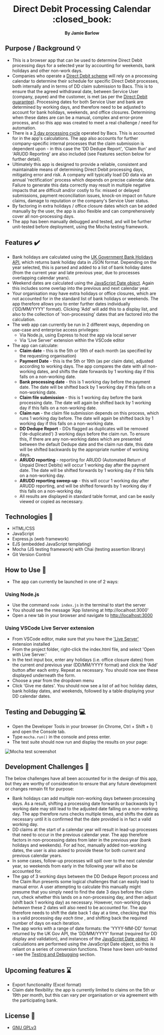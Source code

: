 <div align="center">
  <h1>Direct Debit Processing Calendar :closed_book:</h1>
  <strong>By Jamie Barlow</strong>
</div>

## Purpose / Background :bulb:

- This is a browser app that can be used to determine Direct Debit processing days for a selected year by accounting for weekends, bank holidays and other non-work days. 
- Companies who operate a [Direct Debit scheme](https://www.directdebit.co.uk/) will rely on a processing calendar to determine their schedule for specific Direct Debit processes, both internally and in terms of DD claim submission to Bacs. This is to ensure that the agreed withdrawal date, between Service User (company, payee) and the customer, is met (as per the [Direct Debit guarantee](https://www.directdebit.co.uk/direct-debit-explained/direct-debit-guarantee/)). Processing dates for both Service User and bank are determined by working days, and therefore need to be adjusted to account for bank holidays, weekends, and office closures. Determining when these dates are can be a manual, complex and error-prone process, and so this app was created to meet a real challenge / need for automation.
- There is a [3 day processing cycle](https://www.bacs.co.uk/services/bacs-schemes/getting-started/direct-debit/#:~:text=To%20collect%20Direct%20Debit%20payments,then%20transmitted%20to%20each%20institution.) operated by Bacs. This is accounted for in the app's calculations. The app also accounts for further company-specific internal processes that the claim submission is dependent upon - in this case the 'DD Dedupe Report', 'Claim Run' and 'ARUDD Reporting' are also included (see Features section below for further detail).
- Ultimately this app is designed to provide a reliable, consistent and maintainable means of determining Direct Debit processing days, mitigating error and risk. A company will typically load DD data via an annual 'rectification' process which depends on precise calendar data. Failure to generate this data correctly may result in multiple negative impacts that are difficult and/or costly to fix: missed or delayed submissions, payment reconciliation issues, knock-on impact on future claims, damage to reputation or the company's Service User status.
- By factoring in extra holidays / office closure dates which can be added manually by the user, the app is also flexible and can comprehensively cover all non-processing days.
- The app has been manually debugged and tested, and will be further unit-tested before deployment, using the Mocha testing framework.

## Features :heavy_check_mark:

- Bank holidays are calculated using the [UK Government Bank Holidays API](https://www.api.gov.uk/gds/bank-holidays/#bank-holidays), which returns bank holiday data in JSON format. Depending on the year selected, this is parsed and added to a list of bank holiday dates (from the current year and late previous year, due to processes overlapping calendar years).
- Weekend dates are calculated using the [JavaScript Date object](https://developer.mozilla.org/en-US/docs/Web/JavaScript/Reference/Global_Objects/Date). Again this includes some overlap into the previous and next calendar year.
- Your organisation may have extra holidays or office closures, which are not accounted for in the standard list of bank holidays or weekends. The app therefore allows you to enter further dates individually ('DD/MM/YYYY' format). Clicking 'Add' will add this to a display list, and also to the collection of 'non-processing' dates that are factored into the calculation.
- The web app can currently be run in 2 different ways, depending on use-case and enterprise access privileges:
  - Via Node.js, using Express to host the app via local server
  - Via 'Live Server' extension within the VSCode editor
- The app can calculate:
  - **Claim date** - this is the 5th or 19th of each month (as specified by the requesting organisation)
  - **Payment Date** - this is the 5th or 19th (as per claim date), adjusted according to working days. The app compares the date with all non-working dates, and shifts the date forwards by 1 working day if this falls on a non-working date.
  - **Bank processing date** - this is 1 working day before the payment date. The date will be shifted back by 1 working day if this falls on a non-working date.
  - **Claim file submission** - this is 1 working day before the bank processing date. The date will again be shifted back by 1 working day if this falls on a non-working date.
  - **Claim run** - the claim file submission depends on this process, which runs 1 working day before. The date will again be shifted back by 1 working day if this falls on a non-working date.
  - **DD Dedupe Report** - DDs flagged as duplicates will be removed ('de-duplicated') 3 working days before the claim run. To ensure this, if there are any non-working dates which are presented between the default Dedupe date and the claim run date, this date will be shifted backwards by the appropriate number of working days.
  - **ARUDD reporting** - reporting for ARUDD (Automated Return of Unpaid Direct Debits) will occur 1 working day after the payment date. The date will be shifted forwards by 1 working day if this falls on a non-working day.
  - **ARUDD reporting sweep-up** - this will occur 1 working day after ARUDD reporting, and will be shifted forwards by 1 working day if this falls on a non-working day. 
  - All results are displayed in standard table format, and can be easily viewed or copied as necessary.

## Technologies :floppy_disk:

- HTML/CSS
- JavaScript
- Express.js (web framework)
- EJS (embedded JavaScript templating)
- Mocha (JS testing framework) with Chai (testing assertion library)
- Git Version Control

## How to Use :page_with_curl:

- The app can currently be launched in one of 2 ways:
### Using Node.js
  - Use the command `node index.js` in the terminal to start the server
  - You should see the message 'App listening at http://localhost:3000'
  - Open a new tab in your browser and navigate to [http://localhost:3000](http://localhost:3000)
### Using VSCode Live Server extension
  - From VSCode editor, make sure that you have the ['Live Server'](https://marketplace.visualstudio.com/items?itemName=ritwickdey.LiveServer) extension installed
  - From the project folder, right-click the index.html file, and select 'Open with Live Server.'
- In the text input box, enter any holidays (i.e. office closure dates) from the current *and* previous year (DD/MM/YYYY format) and click the 'Add' button after each entry. Repeat as necessary. You should now see these displayed underneath the form.
- Choose a year from the dropdown menu
- Click 'Give me dates'. You should now see a list of ad hoc holiday dates, bank holiday dates, and weekends, followed by a table displaying your DD calendar dates.

## Testing and Debugging :computer:

- Open the Developer Tools in your browser (in Chrome, Ctrl + Shift + I) and open the Console tab.
- Type `mocha.run()` in the console and press enter.
- The test suite should now run and display the results on your page:

![Mocha test screenshot](https://github.com/JamieBarlow/weekend-bankhol/blob/master/resources/mochatest.PNG)

## Development Challenges :wrench:

The below challenges have all been accounted for in the design of this app, but they are worthy of consideration to ensure that any future development or changes remain fit for purpose:

- Bank holidays can add multiple non-working days between processing days. As a result, shifting a processing date forwards or backwards by 1 working date may still lead to the adjusted date falling on a non-working day. The app therefore runs checks multiple times, and shifts the date as necessary until it is confirmed that the date provided is in fact a valid working day.
- DD claims at the start of a calendar year will result in lead-up processes that need to occur in the previous calendar year. The app therefore factors in non-processing dates from later in the previous year (bank holidays and weekends). For ad hoc, manually added non-working dates, the user is also asked to provide these for both current and previous calendar years.
- In some cases, follow-up processes will spill over to the next calendar year, so weekends from early in the following year will also be accounted for.
- The gap of 3 working days between the DD Dedupe Report process and the Claim Run presents some logical challenges that can easily lead to manual error. A user attempting to calculate this manually might presume that you simply need to find the date 3 days before the claim run, check whether this lands on a non-processing day, and then adjust (shift back 1 working day) as necessary. However, non-working days *between* these 2 dates will also need to be accounted for. The app therefore needs to shift the date back 1 day at a time, checking that this is a valid processing day *each time* , and shifting back the required number of days on each iteration.
- The app works with a range of date formats: the 'YYYY-MM-DD' format returned by the UK Gov API, the 'DD/MM/YYYY' format (required for DD display and validation), and instances of the [JavaScript Date object](https://developer.mozilla.org/en-US/docs/Web/JavaScript/Reference/Global_Objects/Date). All calculations are performed using the JavaScript Date object, so this is reliant on a series of conversion functions. These have been unit-tested - see the [Testing and Debugging](https://developer.mozilla.org/en-US/docs/Web/JavaScript/Reference/Global_Objects/Date) section.


## Upcoming features :hourglass:

- Export functionality (Excel format)
- Claim date flexibility: the app is currently limited to claims on the 5th or 19th per month, but this can vary per organisation or via agreement with the participating bank.

## License :scroll:

- [GNU GPLv3](https://www.gnu.org/licenses/gpl-3.0.en.html)
